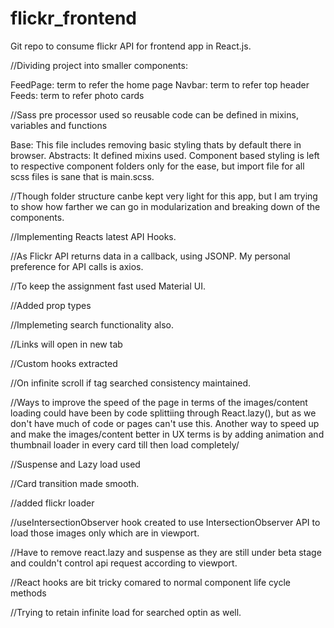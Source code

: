 # flickr_frontend
Git repo to consume flickr API for frontend app in React.js. 


//Dividing project into smaller components: 

FeedPage: term to refer the home page 
Navbar: term to refer top header
Feeds: term to refer photo cards 


//Sass pre processor used so reusable code can be defined in mixins, variables and functions

Base: This file includes removing basic styling thats by default there in browser.
Abstracts: It defined mixins used.
Component based styling is left to respective component folders only for the ease, but import file for all scss files is sane that is main.scss.

//Though folder structure canbe kept very light for this app, but I am trying to show how farther we can go in modularization and breaking down of the components.

//Implementing Reacts latest API Hooks.

//As Flickr API returns data in a callback, using JSONP. My personal preference for API calls is axios.

//To keep the assignment fast used Material UI.

//Added prop types 

//Implemeting search functionality also.

//Links will open in new tab

//Custom hooks extracted

//On infinite scroll if tag searched consistency maintained.

//Ways to improve the speed of the page in terms of the images/content loading could have been by code splittiing through React.lazy(), but as we don't have much of code or pages can't use this.
Another way to speed up and make the images/content better in UX terms is by adding animation and thumbnail loader in every card till then load completely/

//Suspense and Lazy load used 

//Card transition made smooth.

//added flickr loader

//useIntersectionObserver hook created to use IntersectionObserver API to load those images only which are in viewport.

//Have to remove react.lazy and suspense as they are still under beta stage and couldn't control api request according to viewport.

//React hooks are bit tricky comared to normal component life cycle methods

//Trying to retain infinite load for searched optin as well.